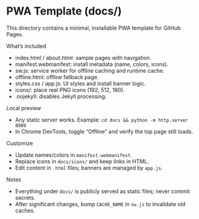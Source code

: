 # PWA Template (docs/)

This directory contains a minimal, installable PWA template for GitHub Pages.

What’s included
- index.html / about.html: sample pages with navigation.
- manifest.webmanifest: install metadata (name, colors, icons).
- sw.js: service worker for offline caching and runtime cache.
- offline.html: offline fallback page.
- styles.css / app.js: UI styles and install banner logic.
- icons/: place real PNG icons (192, 512, 180).
- .nojekyll: disables Jekyll processing.

Local preview
- Any static server works. Example: `cd docs && python -m http.server 8080`
- In Chrome DevTools, toggle “Offline” and verify the top page still loads.

Customize
- Update names/colors in `manifest.webmanifest`.
- Replace icons in `docs/icons/` and keep links in HTML.
- Edit content in `.html` files; banners are managed by `app.js`.

Notes
- Everything under `docs/` is publicly served as static files; never commit secrets.
- After significant changes, bump `CACHE_NAME` in `sw.js` to invalidate old caches.

